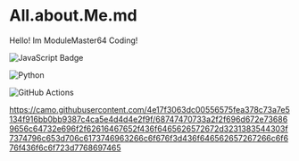 # All.about.Me.md
Hello! Im ModuleMaster64
Coding!


![JavaScript Badge](https://img.shields.io/badge/javascript-%23323330.svg?style=for-the-badge&logo=javascript&logoColor=%23F7DF1E)

![Python](https://img.shields.io/badge/Python-3776AB?style=for-the-badge&logo=python&logoColor=white)

![GitHub Actions](https://img.shields.io/badge/GitHub_Actions-2088FF?style=for-the-badge&logo=github-actions&logoColor=white)

https://camo.githubusercontent.com/4e17f3063dc00556575fea378c73a7e5134f916bb0bb9387c4ca5e4d4d4e2f9f/68747470733a2f2f696d672e736869656c64732e696f2f62616467652f436f6465626572672d3231383544303f7374796c653d706c6173746963266c6f676f3d436f646562657267266c6f676f436f6c6f723d7768697465


